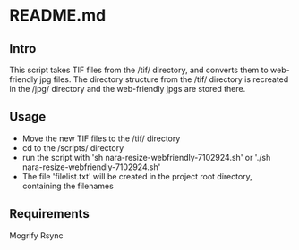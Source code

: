# README.md

## Intro

This script takes TIF files from the /tif/ directory, and converts them to web-friendly jpg files. The directory structure from the /tif/ directory is recreated in the /jpg/ directory and the web-friendly jpgs are stored there. 

## Usage

- Move the new TIF files to the /tif/ directory
- cd to the /scripts/ directory
- run the script with 'sh nara-resize-webfriendly-7102924.sh' or './sh nara-resize-webfriendly-7102924.sh'
- The file 'filelist.txt' will be created in the project root directory, containing the filenames

## Requirements

Mogrify
Rsync
